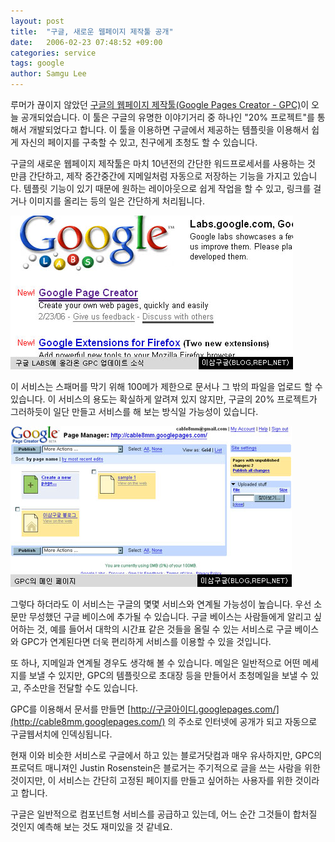 ```yaml
---
layout: post
title:  "구글, 새로운 웹페이지 제작툴 공개"
date:   2006-02-23 07:48:52 +09:00
categories: service
tags: google
author: Samgu Lee
---
```

루머가 끊이지 않았던 [구글의 웹페이지 제작툴(Google Pages Creator - GPC)](http://pages.google.com/)이 오늘 공개되었습니다. 이 툴은 구글의 유명한 이야기거리 중 하나인 "20% 프로젝트"를 통해서 개발되었다고 합니다. 이 툴을 이용하면 구글에서 제공하는 템플릿을 이용해서 쉽게 자신의 페이지를 구축할 수 있고, 친구에게 초청도 할 수 있습니다.

구글의 새로운 웹페이지 제작툴은 마치 10년전의 간단한 워드프로세서를 사용하는 것 만큼 간단하고, 제작 중간중간에 지메일처럼 자동으로 저장하는 기능을 가지고 있습니다. 템플릿 기능이 있기 때문에 원하는 레이아웃으로 쉽게 작업을 할 수 있고, 링크를 걸거나 이미지를 올리는 등의 일은 간단하게 처리됩니다.

![구글랩에 올라온 GPC 업데이트 소식](/assets/gpc_launching.jpg)

이 서비스는 스패머를 막기 위해 100메가 제한으로 문서나 그 밖의 파일을 업로드 할 수 있습니다. 이 서비스의 용도는 확실하게 알려져 있지 않지만, 구글의 20% 프로젝트가 그러하듯이 일단 만들고 서비스를 해 보는 방식일 가능성이 있습니다.

![구글 웹페이지 저작툴 메인페이지](/assets/gpc_main.jpg)

그렇다 하더라도 이 서비스는 구글의 몇몇 서비스와 연계될 가능성이 높습니다. 우선 소문만 무성했던 구글 베이스에 추가될 수 있습니다. 구글 베이스는 사람들에게 알리고 싶어하는 것, 예를 들어서 대학의 시간표 같은 것들을 올릴 수 있는 서비스로 구글 베이스와 GPC가 연계된다면 더욱 편리하게 서비스를 이용할 수 있을 것입니다.

또 하나, 지메일과 연계될 경우도 생각해 볼 수 있습니다. 메일은 일반적으로 어떤 메세지를 보낼 수 있지만, GPC의 템플릿으로 초대장 등을 만들어서 초청메일을 보낼 수 있고, 주소만을 전달할 수도 있습니다.

GPC를 이용해서 문서를 만들면 [http://구글아이디.googlepages.com/](http://cable8mm.googlepages.com/) 의 주소로 인터넷에 공개가 되고 자동으로 구글웹서치에 인덱싱됩니다.

현재 이와 비슷한 서비스로 구글에서 하고 있는 블로거닷컴과 매우 유사하지만, GPC의 프로덕트 매니져인 Justin Rosenstein은 블로거는 주기적으로 글을 쓰는 사람을 위한 것이지만, 이 서비스는 간단히 고정된 페이지를 만들고 싶어하는 사용자를 위한 것이라고 합니다.

구글은 일반적으로 컴포넌트형 서비스를 공급하고 있는데, 어느 순간 그것들이 합처질 것인지 예측해 보는 것도 재미있을 것 같네요.
